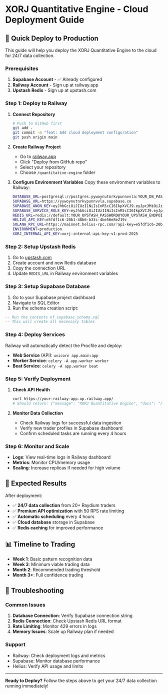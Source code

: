 # XORJ Quantitative Engine - Cloud Deployment Guide

## 🚀 Quick Deploy to Production

This guide will help you deploy the XORJ Quantitative Engine to the cloud for 24/7 data collection.

### Prerequisites

1. **Supabase Account** - ✅ Already configured
2. **Railway Account** - Sign up at railway.app
3. **Upstash Redis** - Sign up at upstash.com

### Step 1: Deploy to Railway

1. **Connect Repository**
   ```bash
   # Push to GitHub first
   git add .
   git commit -m "feat: Add cloud deployment configuration"
   git push origin main
   ```

2. **Create Railway Project**
   - Go to [railway.app](https://railway.app)
   - Click "Deploy from GitHub repo"
   - Select your repository
   - Choose `/quantitative-engine` folder

3. **Configure Environment Variables**
   Copy these environment variables to Railway:

   ```bash
   DATABASE_URL=postgresql://postgres.yywoynutnrkvpunnvvla:YOUR_DB_PASSWORD@aws-0-us-east-1.pooler.supabase.com:6543/postgres
   SUPABASE_URL=https://yywoynutnrkvpunnvvla.supabase.co
   SUPABASE_ANON_KEY=eyJhbGciOiJIUzI1NiIsInR5cCI6IkpXVCJ9.eyJpc3MiOiJzdXBhYmFzZSIsInJlZiI6Inl5d295bnVnbnJrdnB1bm52dmxhIiwicm9sZSI6ImFub24iLCJpYXQiOjE3NTUzNjY2MzQsImV4cCI6MjA3MDk0MjYzNH0.VYhT1Utp3NGFmCmFZH6Fvt75axIDCOCajDPZJKVMYpQ
   SUPABASE_SERVICE_ROLE_KEY=eyJhbGciOiJIUzI1NiIsInR5cCI6IkpXVCJ9.eyJpc3MiOiJzdXBhYmFzZSIsInJlZiI6Inl5d285bnVnbnJrdnB1bm52dmxhIiwicm9sZSI6InNlcnZpY2Vfcm9sZSIsImlhdCI6MTc1NTM2NjYzNCwiZXhwIjoyMDcwOTQyNjM0fQ.ahWp9DgWXU4S4VI3Y_GtYN2rF32JAww8tDs2idoyRy4
   REDIS_URL=redis://default:YOUR_UPSTASH_PASSWORD@YOUR_UPSTASH_ENDPOINT
   HELIUS_API_KEY=e5fdf1c6-20b1-48b6-b33c-4be56e8e219c
   SOLANA_RPC_URL=https://mainnet.helius-rpc.com/?api-key=e5fdf1c6-20b1-48b6-b33c-4be56e8e219c
   ENVIRONMENT=production
   XORJ_INTERNAL_API_KEY=xorj-internal-api-key-v1-prod-2025
   ```

### Step 2: Setup Upstash Redis

1. Go to [upstash.com](https://upstash.com)
2. Create account and new Redis database
3. Copy the connection URL
4. Update `REDIS_URL` in Railway environment variables

### Step 3: Setup Supabase Database

1. Go to your Supabase project dashboard
2. Navigate to SQL Editor
3. Run the schema creation script:

```sql
-- Run the contents of supabase_schema.sql
-- This will create all necessary tables
```

### Step 4: Deploy Services

Railway will automatically detect the Procfile and deploy:

- **Web Service** (API): `uvicorn app.main:app`
- **Worker Service**: `celery -A app.worker worker`  
- **Beat Service**: `celery -A app.worker beat`

### Step 5: Verify Deployment

1. **Check API Health**
   ```bash
   curl https://your-railway-app.up.railway.app/
   # Should return: {"message": "XORJ Quantitative Engine", "docs": "/docs"}
   ```

2. **Monitor Data Collection**
   - Check Railway logs for successful data ingestion
   - Verify new trader profiles in Supabase dashboard
   - Confirm scheduled tasks are running every 4 hours

### Step 6: Monitor and Scale

- **Logs**: View real-time logs in Railway dashboard
- **Metrics**: Monitor CPU/memory usage
- **Scaling**: Increase replicas if needed for high volume

## 🎯 Expected Results

After deployment:

- ✅ **24/7 data collection** from 20+ Raydium traders
- ✅ **Premium API optimization** with 50 RPS rate limiting
- ✅ **Automatic scheduling** every 4 hours
- ✅ **Cloud database** storage in Supabase
- ✅ **Redis caching** for improved performance

## 📊 Timeline to Trading

- **Week 1**: Basic pattern recognition data
- **Week 3**: Minimum viable trading data
- **Month 2**: Recommended trading threshold
- **Month 3+**: Full confidence trading

## 🔧 Troubleshooting

### Common Issues

1. **Database Connection**: Verify Supabase connection string
2. **Redis Connection**: Check Upstash Redis URL format
3. **Rate Limiting**: Monitor 429 errors in logs
4. **Memory Issues**: Scale up Railway plan if needed

### Support

- Railway: Check deployment logs and metrics
- Supabase: Monitor database performance
- Helius: Verify API usage and limits

---

**Ready to Deploy?** Follow the steps above to get your 24/7 data collection running immediately!